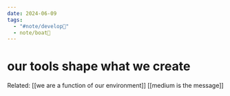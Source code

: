 ```yaml
---
date: 2024-06-09
tags:
  - "#note/develop🍃"
  - note/boat🚤
---
```

# our tools shape what we create

Related:
[[we are a function of our environment]]
[[medium is the message]]

